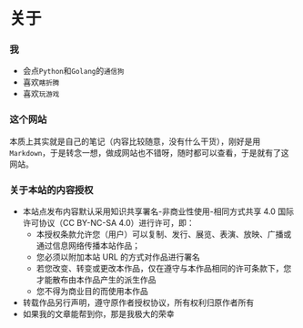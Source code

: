 # 关于


### 我

- 会点`Python`和`Golang`的`通信狗`
- 喜欢`瞎折腾`
- 喜欢`玩游戏`

### 这个网站

本质上其实就是自己的笔记（内容比较随意，没有什么干货），刚好是用`Markdown`，于是转念一想，做成网站也不错呀，随时都可以查看，于是就有了这网站。

### 关于本站的内容授权
- 本站点发布内容默认采用知识共享署名-非商业性使用-相同方式共享 4.0 国际许可协议（CC BY-NC-SA 4.0）进行许可，即：
  - 本授权条款允许您（用户）可以复制、发行、展览、表演、放映、广播或通过信息网络传播本站作品；
  - 您必须以附加本站 URL 的方式对作品进行署名
  - 若您改变、转变或更改本作品，仅在遵守与本作品相同的许可条款下，您才能散布由本作品产生的派生作品
  - 您不得为商业目的而使用本作品
- 转载作品另行声明，遵守原作者授权协议，所有权利归原作者所有
- 如果我的文章能帮到你，那是我极大的荣幸

